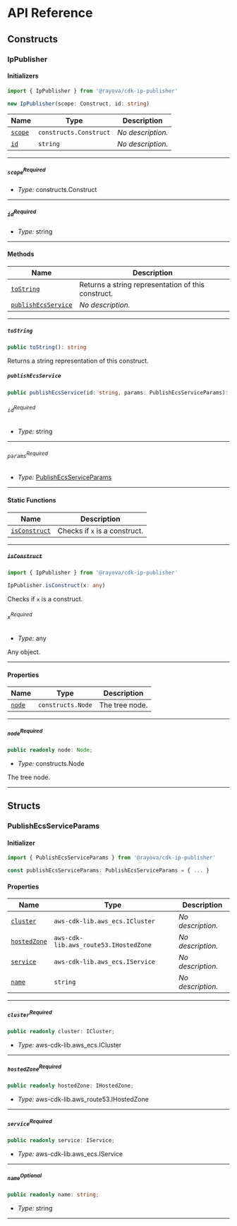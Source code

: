 # API Reference <a name="API Reference" id="api-reference"></a>

## Constructs <a name="Constructs" id="Constructs"></a>

### IpPublisher <a name="IpPublisher" id="@rayova/cdk-ip-publisher.IpPublisher"></a>

#### Initializers <a name="Initializers" id="@rayova/cdk-ip-publisher.IpPublisher.Initializer"></a>

```typescript
import { IpPublisher } from '@rayova/cdk-ip-publisher'

new IpPublisher(scope: Construct, id: string)
```

| **Name** | **Type** | **Description** |
| --- | --- | --- |
| <code><a href="#@rayova/cdk-ip-publisher.IpPublisher.Initializer.parameter.scope">scope</a></code> | <code>constructs.Construct</code> | *No description.* |
| <code><a href="#@rayova/cdk-ip-publisher.IpPublisher.Initializer.parameter.id">id</a></code> | <code>string</code> | *No description.* |

---

##### `scope`<sup>Required</sup> <a name="scope" id="@rayova/cdk-ip-publisher.IpPublisher.Initializer.parameter.scope"></a>

- *Type:* constructs.Construct

---

##### `id`<sup>Required</sup> <a name="id" id="@rayova/cdk-ip-publisher.IpPublisher.Initializer.parameter.id"></a>

- *Type:* string

---

#### Methods <a name="Methods" id="Methods"></a>

| **Name** | **Description** |
| --- | --- |
| <code><a href="#@rayova/cdk-ip-publisher.IpPublisher.toString">toString</a></code> | Returns a string representation of this construct. |
| <code><a href="#@rayova/cdk-ip-publisher.IpPublisher.publishEcsService">publishEcsService</a></code> | *No description.* |

---

##### `toString` <a name="toString" id="@rayova/cdk-ip-publisher.IpPublisher.toString"></a>

```typescript
public toString(): string
```

Returns a string representation of this construct.

##### `publishEcsService` <a name="publishEcsService" id="@rayova/cdk-ip-publisher.IpPublisher.publishEcsService"></a>

```typescript
public publishEcsService(id: string, params: PublishEcsServiceParams): void
```

###### `id`<sup>Required</sup> <a name="id" id="@rayova/cdk-ip-publisher.IpPublisher.publishEcsService.parameter.id"></a>

- *Type:* string

---

###### `params`<sup>Required</sup> <a name="params" id="@rayova/cdk-ip-publisher.IpPublisher.publishEcsService.parameter.params"></a>

- *Type:* <a href="#@rayova/cdk-ip-publisher.PublishEcsServiceParams">PublishEcsServiceParams</a>

---

#### Static Functions <a name="Static Functions" id="Static Functions"></a>

| **Name** | **Description** |
| --- | --- |
| <code><a href="#@rayova/cdk-ip-publisher.IpPublisher.isConstruct">isConstruct</a></code> | Checks if `x` is a construct. |

---

##### ~~`isConstruct`~~ <a name="isConstruct" id="@rayova/cdk-ip-publisher.IpPublisher.isConstruct"></a>

```typescript
import { IpPublisher } from '@rayova/cdk-ip-publisher'

IpPublisher.isConstruct(x: any)
```

Checks if `x` is a construct.

###### `x`<sup>Required</sup> <a name="x" id="@rayova/cdk-ip-publisher.IpPublisher.isConstruct.parameter.x"></a>

- *Type:* any

Any object.

---

#### Properties <a name="Properties" id="Properties"></a>

| **Name** | **Type** | **Description** |
| --- | --- | --- |
| <code><a href="#@rayova/cdk-ip-publisher.IpPublisher.property.node">node</a></code> | <code>constructs.Node</code> | The tree node. |

---

##### `node`<sup>Required</sup> <a name="node" id="@rayova/cdk-ip-publisher.IpPublisher.property.node"></a>

```typescript
public readonly node: Node;
```

- *Type:* constructs.Node

The tree node.

---


## Structs <a name="Structs" id="Structs"></a>

### PublishEcsServiceParams <a name="PublishEcsServiceParams" id="@rayova/cdk-ip-publisher.PublishEcsServiceParams"></a>

#### Initializer <a name="Initializer" id="@rayova/cdk-ip-publisher.PublishEcsServiceParams.Initializer"></a>

```typescript
import { PublishEcsServiceParams } from '@rayova/cdk-ip-publisher'

const publishEcsServiceParams: PublishEcsServiceParams = { ... }
```

#### Properties <a name="Properties" id="Properties"></a>

| **Name** | **Type** | **Description** |
| --- | --- | --- |
| <code><a href="#@rayova/cdk-ip-publisher.PublishEcsServiceParams.property.cluster">cluster</a></code> | <code>aws-cdk-lib.aws_ecs.ICluster</code> | *No description.* |
| <code><a href="#@rayova/cdk-ip-publisher.PublishEcsServiceParams.property.hostedZone">hostedZone</a></code> | <code>aws-cdk-lib.aws_route53.IHostedZone</code> | *No description.* |
| <code><a href="#@rayova/cdk-ip-publisher.PublishEcsServiceParams.property.service">service</a></code> | <code>aws-cdk-lib.aws_ecs.IService</code> | *No description.* |
| <code><a href="#@rayova/cdk-ip-publisher.PublishEcsServiceParams.property.name">name</a></code> | <code>string</code> | *No description.* |

---

##### `cluster`<sup>Required</sup> <a name="cluster" id="@rayova/cdk-ip-publisher.PublishEcsServiceParams.property.cluster"></a>

```typescript
public readonly cluster: ICluster;
```

- *Type:* aws-cdk-lib.aws_ecs.ICluster

---

##### `hostedZone`<sup>Required</sup> <a name="hostedZone" id="@rayova/cdk-ip-publisher.PublishEcsServiceParams.property.hostedZone"></a>

```typescript
public readonly hostedZone: IHostedZone;
```

- *Type:* aws-cdk-lib.aws_route53.IHostedZone

---

##### `service`<sup>Required</sup> <a name="service" id="@rayova/cdk-ip-publisher.PublishEcsServiceParams.property.service"></a>

```typescript
public readonly service: IService;
```

- *Type:* aws-cdk-lib.aws_ecs.IService

---

##### `name`<sup>Optional</sup> <a name="name" id="@rayova/cdk-ip-publisher.PublishEcsServiceParams.property.name"></a>

```typescript
public readonly name: string;
```

- *Type:* string

---



